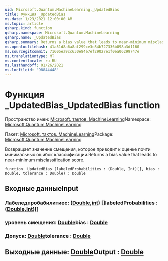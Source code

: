```yaml
---
uid: Microsoft.Quantum.MachineLearning._UpdatedBias
title: Функция _UpdatedBias
ms.date: 1/23/2021 12:00:00 AM
ms.topic: article
qsharp.kind: function
qsharp.namespace: Microsoft.Quantum.MachineLearning
qsharp.name: _UpdatedBias
qsharp.summary: Returns a bias value that leads to near-minimum misclassification score.
ms.openlocfilehash: 41a51d8a6a8af299ce3e84b727336b098a3d1160
ms.sourcegitcommit: 71605ea9cc630e84e7ef29027e1f0ea06299747e
ms.translationtype: MT
ms.contentlocale: ru-RU
ms.lasthandoff: 01/26/2021
ms.locfileid: "98844448"
---
```

# <a name="_updatedbias-function"></a><span data-ttu-id="2cbd4-102">Функция _UpdatedBias</span><span class="sxs-lookup"><span data-stu-id="2cbd4-102">_UpdatedBias function</span></span>

<span data-ttu-id="2cbd4-103">Пространство имен: [Microsoft. тактов. MachineLearning](xref:Microsoft.Quantum.MachineLearning)</span><span class="sxs-lookup"><span data-stu-id="2cbd4-103">Namespace: [Microsoft.Quantum.MachineLearning](xref:Microsoft.Quantum.MachineLearning)</span></span>

<span data-ttu-id="2cbd4-104">Пакет: [Microsoft. тактов. MachineLearning](https://nuget.org/packages/Microsoft.Quantum.MachineLearning)</span><span class="sxs-lookup"><span data-stu-id="2cbd4-104">Package: [Microsoft.Quantum.MachineLearning](https://nuget.org/packages/Microsoft.Quantum.MachineLearning)</span></span>


<span data-ttu-id="2cbd4-105">Возвращает значение смещения, которое приводит к оценке почти минимальных ошибок классификации.</span><span class="sxs-lookup"><span data-stu-id="2cbd4-105">Returns a bias value that leads to near-minimum misclassification score.</span></span>

```qsharp
function _UpdatedBias (labeledProbabilities : (Double, Int)[], bias : Double, tolerance : Double) : Double
```


## <a name="input"></a><span data-ttu-id="2cbd4-106">Входные данные</span><span class="sxs-lookup"><span data-stu-id="2cbd4-106">Input</span></span>

### <a name="labeledprobabilities--doubleint"></a><span data-ttu-id="2cbd4-107">Лабеледпробабилитиес: ([Double](xref:microsoft.quantum.lang-ref.double),[int](xref:microsoft.quantum.lang-ref.int)) []</span><span class="sxs-lookup"><span data-stu-id="2cbd4-107">labeledProbabilities : ([Double](xref:microsoft.quantum.lang-ref.double),[Int](xref:microsoft.quantum.lang-ref.int))[]</span></span>




### <a name="bias--double"></a><span data-ttu-id="2cbd4-108">уровень смещения: [Double](xref:microsoft.quantum.lang-ref.double)</span><span class="sxs-lookup"><span data-stu-id="2cbd4-108">bias : [Double](xref:microsoft.quantum.lang-ref.double)</span></span>




### <a name="tolerance--double"></a><span data-ttu-id="2cbd4-109">Допуск: [Double](xref:microsoft.quantum.lang-ref.double)</span><span class="sxs-lookup"><span data-stu-id="2cbd4-109">tolerance : [Double](xref:microsoft.quantum.lang-ref.double)</span></span>





## <a name="output--double"></a><span data-ttu-id="2cbd4-110">Выходные данные: [Double](xref:microsoft.quantum.lang-ref.double)</span><span class="sxs-lookup"><span data-stu-id="2cbd4-110">Output : [Double](xref:microsoft.quantum.lang-ref.double)</span></span>

